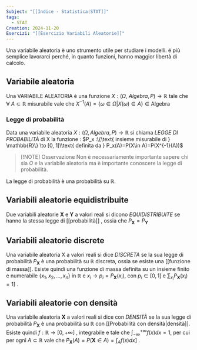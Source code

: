 ```yaml
---
Subject: "[[Indice - Statistica|STAT]]"
tags:
  - STAT
Creation: 2024-11-20
Esercizi: "[[Esercizio Variabili Aleatorie]]"
---
```

Una variabile aleatoria è uno strumento utile per studiare i modelli. é più semplice lavorarci perché, in quanto funzioni, hanno maggior libertà di calcolo.

## Variabile aleatoria
Una VARIABILE ALEATORIA è una funzione $X : (\Omega, \ Algebra, P) \to \mathbb{R} \text{ tale che }\forall \ A\subset \mathbb{R} \text{ misurabile vale che }X^{-1}(A)=\{\omega \in \Omega | X(\omega)\in A \} \in \text{Algebra}​$
### Legge di probabilità
Data una variabile aleatoria $X:(\Omega, Algebra, P)\to \mathbb{R}$ si chiama *LEGGE DI PROBABILITÀ* di X la funzione : $P_x :\{\text{ insieme  misurabile di } \mathbb{R}\} \to [0, 1]\\text{ definita da } P_x(A)=P(X\in A)=P(X^{-1}(A))​$

> [!NOTE] Osservazione
> Non è necessariamente importante sapere chi sia $\Omega$ e la variabile aleatoria ma è importante conoscere la legge di probabilità.

La legge di probabilità è una probabilità su $\mathbb{R}$.

## Variabili aleatorie equidistribuite

Due variabili aleatorie $\mathbf{X}$ e $\mathbf{Y}$ a valori reali si dicono *EQUIDISTRIBUITE* se hanno la stessa legge di [[probabilità]] , ossia che $P_{\mathbf{X}}=P_{\mathbf{Y}}$

## Variabili aleatorie discrete

Una variabile aleatoria X a valori reali si dice *DISCRETA* se la sua legge di probabilità $P_\mathbf{X}$ è una probabilità su $\mathbb{R}$ discreta, ossia se esiste una [[funzione di massa]]. Esiste quindi una funzione di massa definita su un insieme finito e numerabile $\{x_1 , x_2, ..., x_n \}$ in $\mathbb{R}$ e $x_i \to p_i =P_\mathbf{X}(x_i)$, con $p_i\in [0,1]$ e $\sum_{x_i}{P_\mathbf{X}(x_i)}=1 ]$ .

## Variabili aleatorie con densità

Una variabile aleatoria $\mathbf{X}$ a valori reali si dice con *DENSITÀ* se la sua legge di probabilità $P_{\mathbf{X}}$ è una probabilità su $\mathbb{R}$ con [[Probabilità con densità|densità]]. Esiste quindi $f:\mathbb{R}\to[0,+\infty]$ , integrabile e tale che $\int_{-\infty}^{+\infty}{f(x) dx} = 1$, per cui per ogni $A \subset \mathbb{R}$ vale che $P_\mathbf{X}(A)=P(\mathbf{X}\in A)=\int_{A}{f(x) dx} ]$ .